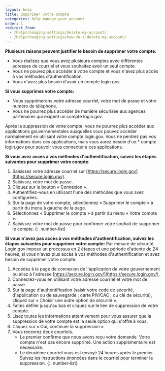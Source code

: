 ```yaml
---
layout: help
title: Supprimer votre compte
categories: help manage-your-account
order: 1
redirect_from:
  - /help/changing-settings/delete-my-account/
  - /help/changing-settings/how-do-i-delete-my-account/
---
```


__Plusieurs raisons peuvent justifier le besoin de supprimer votre compte:__
* Vous réalisez que vous avez plusieurs comptes avec différentes adresses de courriel et vous souhaitez avoir un seul compte.
* Vous ne pouvez plus accéder à votre compte et vous n'avez plus accès à vos méthodes d'authentification.
* Vous n'avez plus besoin d'avoir un compte login.gov

__Si vous supprimez votre compte:__
* Nous supprimerons votre adresse courriel, votre mot de passe et votre numéro de téléphone.
* Vous ne pourrez plus accéder de manière sécurisée aux agences partenaires qui exigent un compte login.gov.

Après la suppression de votre compte, vous ne pourrez plus accéder aux applications gouvernementales auxquelles vous pouvez accéder
normalement en utilisant votre compte login.gov. Vous ne perdrez pas vos informations dans ces applications, mais vous aurez besoin d'un * compte login.gov pour pouvoir vous connecter à ces applications.

__Si vous avez accès à vos méthodes d'authentification, suivez les étapes suivantes pour supprimer votre compte:__
1. Saisissez votre adresse courriel sur [https://secure.login.gov](https://secure.login.gov).
1. Saisissez votre mot de passe.
1. Cliquez sur le bouton « Connexion ».
1. Authentifiez-vous en utilisant l'une des méthodes que vous avez configurées.
1. Sur la page de votre compte, sélectionnez « Supprimer le compte » à partir du menu à gauche de la page.
1. Sélectionnez « Supprimer le compte » à partir du menu « Votre compte ».
1. Saisissez votre mot de passe pour confirmer votre souhait de supprimer le compte.
{: .number-list}

__Si vous n'avez pas accès à vos méthodes d'authentification, suivez les étapes suivantes pour supprimer votre compte:__
Par mesure de sécurité, Login.gov impose un processus en 2 étapes et une période d'attente de 24 heures, si vous n'avez plus accès à vos méthodes d'authentification et avez besoin de supprimer votre compte.

1. Accédez à la page de connexion de l'application de votre gouvernement ou allez à l'adresse [https://secure.login.gov/](https://secure.login.gov/).
1. Connectez-vous en utilisant votre adresse courriel et votre mot de passe.
1. Sur la page d'authentification (saisir votre code de sécurité, d'application ou de sauvegarde ; carte PIV/CAC ; ou clé de sécurité), cliquez sur « Choisir une autre option de sécurité ».
1. Faites défiler jusqu'au bas et cliquez sur le lien de suppression de votre compte.
1. Lisez toutes les informations attentivement pour vous assurer que la suppression de votre compte est la seule option qui s'offre à vous.
1. Cliquez sur « Oui, continuer la suppression »
1. Vous recevrez deux courriels.
    * Le premier confirme que nous avons reçu votre demande. Votre compte n'est pas encore supprimé. Une action supplémentaire est nécessaire.
    * Le deuxième courriel vous est envoyé 24 heures après le premier. Suivez les instructions énoncées dans le courriel pour terminer la suppression.
{: .number-list}
